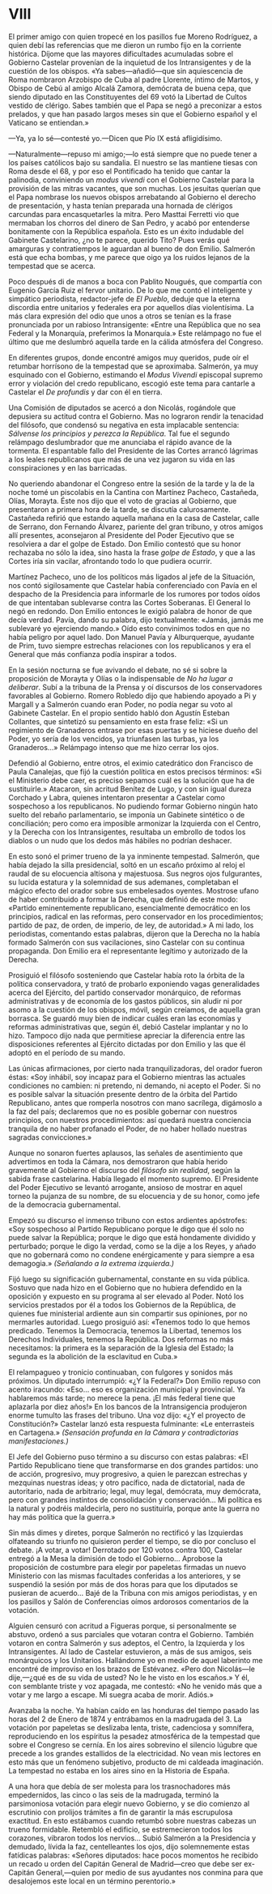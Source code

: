 # VIII

El primer amigo con quien tropecé en los pasillos fue Moreno Rodríguez, a quien
debí las referencias que me dieron un rumbo fijo en la corriente histórica.
Díjome que las mayores dificultades acumuladas sobre el Gobierno Castelar
provenían de la inquietud de los Intransigentes y de la cuestión de los
obispos. «Ya sabes—añadió—que sin aquiescencia de Roma nombraron Arzobispo de
Cuba al padre Llorente, íntimo de Martos, y Obispo de Cebú al amigo Alcalá
Zamora, demócrata de buena cepa, que siendo diputado en las Constituyentes del
69 votó la Libertad de Cultos vestido de clérigo. Sabes también que el Papa se
negó a preconizar a estos prelados, y que han pasado largos meses sin que el
Gobierno español y el Vaticano se entiendan.»

—Ya, ya lo sé—contesté yo.—Dicen que Pío IX está afligidísimo.

—Naturalmente—repuso mi amigo;—lo está siempre que no puede tener a los países
católicos bajo su sandalia. El nuestro se las mantiene tiesas con Roma desde el
68, y por eso el Pontificado ha tenido que cantar la palinodia, conviniendo un
*modus vivendi* con el Gobierno Castelar para la provisión de las mitras
vacantes, que son muchas. Los jesuitas querían que el Papa nombrase los nuevos
obispos arrebatando al Gobierno el derecho de presentación, y hasta tenían
preparada una hornada de clérigos carcundas para encasquetarles la mitra. Pero
Masttai Ferretti vio que mermaban los chorros del dinero de San Pedro, y acabó
por entenderse bonitamente con la República española. Esto es un éxito
indudable del Gabinete Castelarino, ¿no te parece, querido Tito? Pues verás qué
amarguras y contratiempos le aguardan al bueno de don Emilio. Salmerón está que
echa bombas, y me parece que oigo ya los ruidos lejanos de la tempestad que se
acerca.

Poco después di de manos a boca con Pablito Nougués, que compartía con Eugenio
García Ruiz el fervor unitario. De lo que me contó el inteligente y simpático
periodista, redactor-jefe de *El Pueblo*, deduje que la eterna discordia entre
unitarios y federales era por aquellos días violentísima. La más clara
expresión del odio que unos a otros se tenían es la frase pronunciada por un
rabioso Intransigente: «Entre una República que no sea Federal y la Monarquía,
preferimos la Monarquía.» Este relámpago no fue el último que me deslumbró
aquella tarde en la cálida atmósfera del Congreso.

En diferentes grupos, donde encontré amigos muy queridos, pude oír el retumbar
horrísono de la tempestad que se aproximaba. Salmerón, ya muy esquinado con el
Gobierno, estimando el *Modus Vivendi* episcopal supremo error y violación del
credo republicano, escogió este tema para cantarle a Castelar el *De profundis*
y dar con él en tierra.

Una Comisión de diputados se acercó a don Nicolás, rogándole que depusiera su
actitud contra el Gobierno. Mas no lograron rendir la tenacidad del filósofo,
que condensó su negativa en esta implacable sentencia: *Sálvense los principios
y perezca la República*. Tal fue el segundo relámpago deslumbrador que me
anunciaba el rápido avance de la tormenta. El espantable fallo del Presidente
de las Cortes arrancó lágrimas a los leales republicanos que más de una vez
jugaron su vida en las conspiraciones y en las barricadas.

No queriendo abandonar el Congreso entre la sesión de la tarde y la de la noche
tomé un piscolabis en la Cantina con Martínez Pacheco, Castañeda, Olías,
Morayta. Éste nos dijo que el voto de gracias al Gobierno, que presentaron
a primera hora de la tarde, se discutía calurosamente. Castañeda refirió que
estando aquella mañana en la casa de Castelar, calle de Serrano, don Fernando
Álvarez, pariente del gran tribuno, y otros amigos allí presentes, aconsejaron
al Presidente del Poder Ejecutivo que se resolviera a dar el golpe de Estado.
Don Emilio contestó que su honor rechazaba no sólo la idea, sino hasta la frase
*golpe de Estado*, y que a las Cortes iría sin vacilar, afrontando todo lo que
pudiera ocurrir.

Martínez Pacheco, uno de los políticos más ligados al jefe de la Situación, nos
contó sigilosamente que Castelar había conferenciado con Pavía en el despacho
de la Presidencia para informarle de los rumores por todos oídos de que
intentaban sublevarse contra las Cortes Soberanas. El General lo negó en
redondo. Don Emilio entonces le exigió palabra de honor de que decía verdad.
Pavía, dando su palabra, dijo textualmente: «Jamás, jamás me sublevaré yo
ejerciendo mando.» Oído esto convinimos todos en que no había peligro por aquel
lado. Don Manuel Pavía y Alburquerque, ayudante de Prim, tuvo siempre estrechas
relaciones con los republicanos y era el General que más confianza podía
inspirar a todos.

En la sesión nocturna se fue avivando el debate, no sé si sobre la proposición
de Morayta y Olías o la indispensable de *No ha lugar a deliberar*. Subí a la
tribuna de la Prensa y oí discursos de los conservadores favorables al
Gobierno. Romero Robledo dijo que habiendo apoyado a Pi y Margall y a Salmerón
cuando eran Poder, no podía negar su voto al Gabinete Castelar. En el propio
sentido habló don Agustín Esteban Collantes, que sintetizó su pensamiento en
esta frase feliz: «Si un regimiento de Granaderos entrase por esas puertas y se
hiciese dueño del Poder, yo sería de los vencidos, ya triunfasen las turbas, ya
los Granaderos…» Relámpago intenso que me hizo cerrar los ojos.

Defendió al Gobierno, entre otros, el eximio catedrático don Francisco de Paula
Canalejas, que fijó la cuestión política en estos precisos términos: «Si el
Ministerio debe caer, es preciso sepamos cuál es la solución que ha de
sustituirle.» Atacaron, sin acritud Benítez de Lugo, y con sin igual dureza
Corchado y Labra, quienes intentaron presentar a Castelar como sospechoso a los
republicanos. No pudiendo formar Gobierno ningún hato suelto del rebaño
parlamentario, se imponía un Gabinete sintético o de conciliación; pero como
era imposible armonizar la Izquierda con el Centro, y la Derecha con los
Intransigentes, resultaba un embrollo de todos los diablos o un nudo que los
dedos más hábiles no podrían deshacer.

En esto sonó el primer trueno de la ya inminente tempestad. Salmerón, que había
dejado la silla presidencial, soltó en un escaño próximo al reloj el raudal de
su elocuencia altísona y majestuosa. Sus negros ojos fulgurantes, su lucida
estatura y la solemnidad de sus ademanes, completaban el mágico efecto del
orador sobre sus embelesados oyentes. Mostrose ufano de haber contribuido
a formar la Derecha, que definió de este modo: «Partido eminentemente
republicano, esencialmente democrático en los principios, radical en las
reformas, pero conservador en los procedimientos; partido de paz, de orden, de
imperio, de ley, de autoridad.» A mi lado, los periodistas, comentando estas
palabras, dijeron que la Derecha no la había formado Salmerón con sus
vacilaciones, sino Castelar con su continua propaganda. Don Emilio era el
representante legítimo y autorizado de la Derecha.

Prosiguió el filósofo sosteniendo que Castelar había roto la órbita de la
política conservadora, y trató de probarlo exponiendo vagas generalidades
acerca del Ejército, del partido conservador monárquico, de reformas
administrativas y de economía de los gastos públicos, sin aludir ni por asomo
a la cuestión de los obispos, móvil, según creíamos, de aquella gran borrasca.
Se guardó muy bien de indicar cuáles eran las economías y reformas
administrativas que, según él, debió Castelar implantar y no lo hizo. Tampoco
dijo nada que permitiese apreciar la diferencia entre las disposiciones
referentes al Ejército dictadas por don Emilio y las que él adoptó en el
período de su mando.

Las únicas afirmaciones, por cierto nada tranquilizadoras, del orador fueron
éstas: «Soy inhábil, soy incapaz para el Gobierno mientras las actuales
condiciones no cambien: ni pretendo, ni demando, ni acepto el Poder. Si no es
posible salvar la situación presente dentro de la órbita del Partido
Republicano, antes que romperla nosotros con mano sacrílega, digámoslo a la faz
del país; declaremos que no es posible gobernar con nuestros principios, con
nuestros procedimientos: así quedará nuestra conciencia tranquila de no haber
profanado el Poder, de no haber hollado nuestras sagradas convicciones.»

Aunque no sonaron fuertes aplausos, las señales de asentimiento que advertimos
en toda la Cámara, nos demostraron que había herido gravemente al Gobierno el
discurso del *filósofo sin realidad*, según la sabida frase castelarina. Había
llegado el momento supremo. El Presidente del Poder Ejecutivo se levantó
arrogante, ansioso de mostrar en aquel torneo la pujanza de su nombre, de su
elocuencia y de su honor, como jefe de la democracia gubernamental.

Empezó su discurso el inmenso tribuno con estos ardientes apóstrofes: «Soy
sospechoso al Partido Republicano porque le digo que él solo no puede salvar la
República; porque le digo que está hondamente dividido y perturbado; porque le
digo la verdad, como se la dije a los Reyes, y añado que no gobernará como no
condene enérgicamente y para siempre a esa demagogia.» *(Señalando a la extrema
izquierda.)*

Fijó luego su significación gubernamental, constante en su vida pública.
Sostuvo que nada hizo en el Gobierno que no hubiera defendido en la oposición
y expuesto en su programa al ser elevado al Poder. Notó los servicios prestados
por él a todos los Gobiernos de la República, de quienes fue ministerial
ardiente aun sin compartir sus opiniones, por no mermarles autoridad. Luego
prosiguió así: «Tenemos todo lo que hemos predicado. Tenemos la Democracia,
tenemos la Libertad, tenemos los Derechos Individuales, tenemos la República.
Dos reformas no más necesitamos: la primera es la separación de la Iglesia del
Estado; la segunda es la abolición de la esclavitud en Cuba.»

El relampagueo y tronicio continuaban, con fulgores y sonidos más próximos. Un
diputado interrumpió: «¿Y la Federal?» Don Emilio repuso con acento iracundo:
«Eso… eso es organización municipal y provincial. Ya hablaremos más tarde; no
merece la pena. ¡El más federal tiene que aplazarla por diez años!» En los
bancos de la Intransigencia produjeron enorme tumulto las frases del tribuno.
Una voz dijo: «¿Y el proyecto de Constitución?» Castelar lanzó esta respuesta
fulminante: «Le enterrasteis en Cartagena.» *(Sensación profunda en la Cámara
y contradictorias manifestaciones.)*

El Jefe del Gobierno puso término a su discurso con estas palabras: «El Partido
Republicano tiene que transformarse en dos grandes partidos: uno de acción,
progresivo, muy progresivo, a quien le parezcan estrechas y mezquinas nuestras
ideas; y otro pacífico, nada de dictatorial, nada de autoritario, nada de
arbitrario; legal, muy legal, demócrata, muy demócrata, pero con grandes
instintos de consolidación y conservación… Mi política es la natural y podréis
maldecirla, pero no sustituirla, porque ante la guerra no hay más política que
la guerra.»

Sin más dimes y diretes, porque Salmerón no rectificó y las Izquierdas
olfateando su triunfo no quisieron perder el tiempo, se dio por concluso el
debate. ¡A votar, a votar! Derrotado por 120 votos contra 100, Castelar entregó
a la Mesa la dimisión de todo el Gobierno… Aprobose la proposición de costumbre
para elegir por papeletas firmadas un nuevo Ministerio con las mismas
facultades conferidas a los anteriores, y se suspendió la sesión por más de dos
horas para que los diputados se pusieran de acuerdo… Bajé de la Tribuna con mis
amigos periodistas, y en los pasillos y Salón de Conferencias oímos ardorosos
comentarios de la votación. 

Alguien censuró con acritud a Figueras porque, si personalmente se abstuvo,
ordenó a sus parciales que votaran contra el Gobierno. También votaron en
contra Salmerón y sus adeptos, el Centro, la Izquierda y los Intransigentes. Al
lado de Castelar estuvieron, a más de sus amigos, seis monárquicos y los
Unitarios. Hallándome yo en medio de aquel laberinto me encontré de improviso
en los brazos de Estévanez. «Pero don Nicolás—le dije,—¿qué es de su vida de
usted? No le he visto en los escaños.» Y él, con semblante triste y voz
apagada, me contestó: «No he venido más que a votar y me largo a escape. Mi
suegra acaba de morir. Adiós.»

Avanzaba la noche. Ya habían caído en las honduras del tiempo pasado las horas
del 2 de Enero de 1874 y entrábamos en la madrugada del 3. La votación por
papeletas se deslizaba lenta, triste, cadenciosa y somnífera, reproduciendo en
los espíritus la pesadez atmosférica de la tempestad que sobre el Congreso se
cernía. En los aires sobrevino el silencio lúgubre que precede a los grandes
estallidos de la electricidad. No vean mis lectores en esto más que un fenómeno
subjetivo, producto de mi caldeada imaginación. La tempestad no estaba en los
aires sino en la Historia de España.

A una hora que debía de ser molesta para los trasnochadores más empedernidos,
las cinco o las seis de la madrugada, terminó la parsimoniosa votación para
elegir nuevo Gobierno, y se dio comienzo al escrutinio con prolijos trámites
a fin de garantir la más escrupulosa exactitud. En esto estábamos cuando
retumbó sobre nuestras cabezas un trueno formidable. Retembló el edificio, se
estremecieron todos los corazones, vibraron todos los nervios… Subió Salmerón
a la Presidencia y demudado, lívida la faz, centelleantes los ojos, dijo
solemnemente estas fatídicas palabras: «Señores diputados: hace pocos momentos
he recibido un recado u orden del Capitán General de Madrid—creo que debe ser
ex-Capitán General,—quien por medio de sus ayudantes nos conmina para que
desalojemos este local en un término perentorio.»
